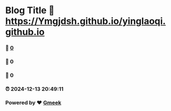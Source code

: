 # Blog Title :link: https://Ymgjdsh.github.io/yinglaoqi.github.io 
### :page_facing_up: [0](https://Ymgjdsh.github.io/yinglaoqi.github.io/tag.html) 
### :speech_balloon: 0 
### :hibiscus: 0 
### :alarm_clock: 2024-12-13 20:49:11 
### Powered by :heart: [Gmeek](https://github.com/Meekdai/Gmeek)
